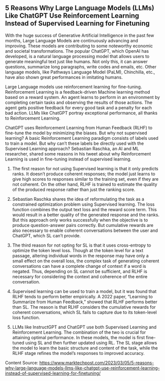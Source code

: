 

## 5 Reasons Why Large Language Models (LLMs) Like ChatGPT Use Reinforcement Learning Instead of Supervised Learning for Finetuning

With the huge success of Generative Artificial Intelligence in the past few months, Large Language Models are continuously advancing and improving. These models are contributing to some noteworthy economic and societal transformations. The popular ChatGPT, which OpenAI has developed, is a natural language processing model that allows users to generate meaningful text just like humans. Not only this, it can answer questions, summarize long paragraphs, write codes and emails, etc. Other language models, like Pathways Language Model (PaLM), Chinchilla, etc., have also shown great performances in imitating humans. 

Large Language models use reinforcement learning for fine-tuning. Reinforcement Learning is a feedback-driven Machine learning method based on a reward system. An agent learns to perform in an environment by completing certain tasks and observing the results of those actions. The agent gets positive feedback for every good task and a penalty for each bad action. LLMs like ChatGPT portray exceptional performance, all thanks to Reinforcement Learning.

ChatGPT uses Reinforcement Learning from Human Feedback (RLHF) to fine-tune the model by minimizing the biases. But why not supervised learning? A basic Reinforcement Learning paradigm consists of labels used to train a model. But why can’t these labels be directly used with the Supervised Learning approach? Sebastian Raschka, an AI and ML researcher, shared some reasons in his tweet about why Reinforcement Learning is used in fine-tuning instead of supervised learning. 

1. The first reason for not using Supervised learning is that it only predicts ranks. It doesn’t produce coherent responses; the model just learns to give high scores to responses similar to the training set, even if they are not coherent. On the other hand, RLHF is trained to estimate the quality of the produced response rather than just the ranking score. 

2. Sebastian Raschka shares the idea of reformulating the task as a constrained optimization problem using Supervised learning. The loss function combines the output text loss and the reward score term. This would result in a better quality of the generated response and the ranks. But this approach only works successfully when the objective is to produce question-answer pairs correctly. But cumulative rewards are also necessary to enable coherent conversations between the user and ChatGPT, which SL can’t provide.

3. The third reason for not opting for SL is that it uses cross-entropy to optimize the token level loss. Though at the token level for a text passage, altering individual words in the response may have only a small effect on the overall loss, the complex task of generating coherent conversations can have a complete change of context if a word is negated. Thus, depending on SL cannot be sufficient, and RLHF is necessary for considering the context and coherence of the entire conversation. 

4. Supervised learning can be used to train a model, but it was found that RLHF tends to perform better empirically. A 2022 paper, “Learning to Summarize from Human Feedback,” showed that RLHF performs better than SL. The reason is that RLHF considers the cumulative rewards for coherent conversations, which SL fails to capture due to its token-level loss function.

5. LLMs like InstructGPT and ChatGPT use both Supervised Learning and Reinforcement Learning. The combination of the two is crucial for attaining optimal performance. In these models, the model is first fine-tuned using SL and then further updated using RL. The SL stage allows the model to learn the basic structure and content of the task, while the RLHF stage refines the model’s responses to improved accuracy. 

Content Source: https://www.marktechpost.com/2023/03/05/5-reasons-why-large-language-models-llms-like-chatgpt-use-reinforcement-learning-instead-of-supervised-learning-for-finetuning/
